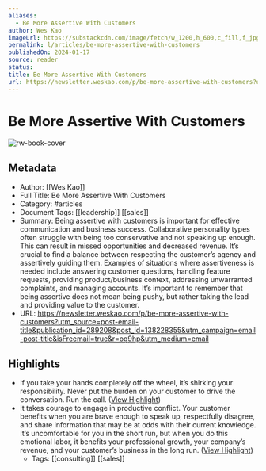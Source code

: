 ```yaml
---
aliases:
  - Be More Assertive With Customers
author: Wes Kao
imageUrl: https://substackcdn.com/image/fetch/w_1200,h_600,c_fill,f_jpg,q_auto:good,fl_progressive:steep,g_auto/https%3A%2F%2Fsubstack-post-media.s3.amazonaws.com%2Fpublic%2Fimages%2F14652696-2b70-49f3-8591-46603f24911c_642x389.jpeg
permalink: l/articles/be-more-assertive-with-customers
publishedOn: 2024-01-17
source: reader
status: 
title: Be More Assertive With Customers
url: https://newsletter.weskao.com/p/be-more-assertive-with-customers?utm_source=post-email-title&publication_id=289208&post_id=138228355&utm_campaign=email-post-title&isFreemail=true&r=og9hp&utm_medium=email
---
```

# Be More Assertive With Customers

![rw-book-cover](https://substackcdn.com/image/fetch/w_1200,h_600,c_fill,f_jpg,q_auto:good,fl_progressive:steep,g_auto/https%3A%2F%2Fsubstack-post-media.s3.amazonaws.com%2Fpublic%2Fimages%2F14652696-2b70-49f3-8591-46603f24911c_642x389.jpeg)

## Metadata

- Author: [[Wes Kao]]
- Full Title: Be More Assertive With Customers
- Category: #articles
- Document Tags: [[leadership]] [[sales]]
- Summary: Being assertive with customers is important for effective communication and business success. Collaborative personality types often struggle with being too conservative and not speaking up enough. This can result in missed opportunities and decreased revenue. It’s crucial to find a balance between respecting the customer’s agency and assertively guiding them. Examples of situations where assertiveness is needed include answering customer questions, handling feature requests, providing product/business context, addressing unwarranted complaints, and managing accounts. It’s important to remember that being assertive does not mean being pushy, but rather taking the lead and providing value to the customer.
- URL: https://newsletter.weskao.com/p/be-more-assertive-with-customers?utm_source=post-email-title&publication_id=289208&post_id=138228355&utm_campaign=email-post-title&isFreemail=true&r=og9hp&utm_medium=email

## Highlights

- If you take your hands completely off the wheel, it’s shirking your responsibility. Never put the burden on your customer to drive the conversation. Run the call. ([View Highlight](https://read.readwise.io/read/01hse8tvjgszh0ejjdkmaswzjr))
- It takes courage to engage in productive conflict. Your customer benefits when you are brave enough to speak up, respectfully disagree, and share information that may be at odds with their current knowledge. It’s uncomfortable for you in the short run, but when you do this emotional labor, it benefits your professional growth, your company’s revenue, and your customer’s business in the long run. ([View Highlight](https://read.readwise.io/read/01hse8xw942t4zkx2e74spz60f))
    - Tags: [[consulting]] [[sales]]

